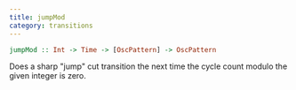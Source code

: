 ```yaml
---
title: jumpMod
category: transitions
---
```


~~~haskell
jumpMod :: Int -> Time -> [OscPattern] -> OscPattern
~~~

Does a sharp "jump" cut transition the next time the cycle count modulo the given integer is zero.
